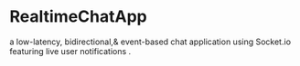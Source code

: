 # RealtimeChatApp
a low-latency, bidirectional,&amp; event-based chat application using Socket.io featuring live user notifications .
